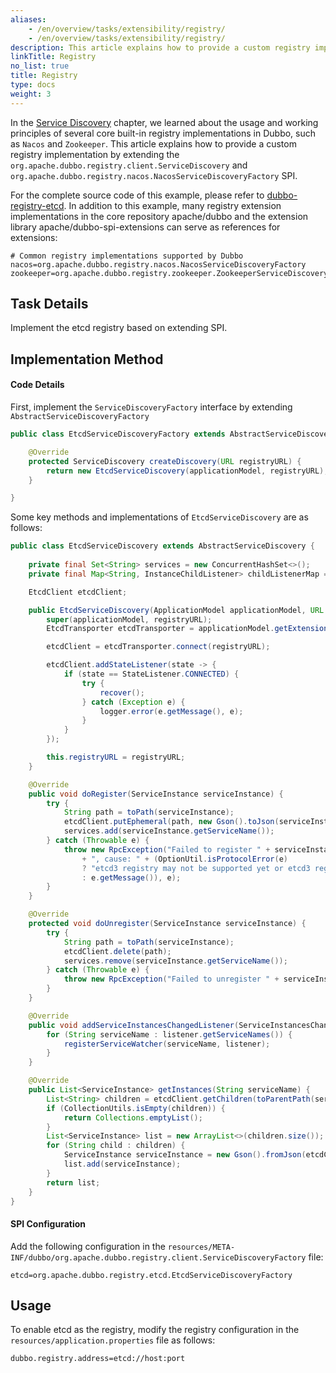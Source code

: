 ```yaml
---
aliases:
    - /en/overview/tasks/extensibility/registry/
    - /en/overview/tasks/extensibility/registry/
description: This article explains how to provide a custom registry implementation by extending the `org.apache.dubbo.registry.client.ServiceDiscovery` SPI.
linkTitle: Registry
no_list: true
title: Registry
type: docs
weight: 3
---
```


In the [Service Discovery](/en/overview/mannual/java-sdk/tasks/protocols/) chapter, we learned about the usage and working principles of several core built-in registry implementations in Dubbo, such as `Nacos` and `Zookeeper`. This article explains how to provide a custom registry implementation by extending the `org.apache.dubbo.registry.client.ServiceDiscovery` and `org.apache.dubbo.registry.nacos.NacosServiceDiscoveryFactory` SPI.

For the complete source code of this example, please refer to [dubbo-registry-etcd](https://github.com/apache/dubbo-spi-extensions/tree/3.2.0/dubbo-registry-extensions/dubbo-registry-etcd3). In addition to this example, many registry extension implementations in the core repository apache/dubbo and the extension library apache/dubbo-spi-extensions can serve as references for extensions:

```properties
# Common registry implementations supported by Dubbo
nacos=org.apache.dubbo.registry.nacos.NacosServiceDiscoveryFactory
zookeeper=org.apache.dubbo.registry.zookeeper.ZookeeperServiceDiscoveryFactory
```

## Task Details
Implement the etcd registry based on extending SPI.

## Implementation Method

#### Code Details
First, implement the `ServiceDiscoveryFactory` interface by extending `AbstractServiceDiscoveryFactory`

```java
public class EtcdServiceDiscoveryFactory extends AbstractServiceDiscoveryFactory {

    @Override
    protected ServiceDiscovery createDiscovery(URL registryURL) {
        return new EtcdServiceDiscovery(applicationModel, registryURL);
    }

}
```

Some key methods and implementations of `EtcdServiceDiscovery` are as follows:

```java
public class EtcdServiceDiscovery extends AbstractServiceDiscovery {
    
    private final Set<String> services = new ConcurrentHashSet<>();
    private final Map<String, InstanceChildListener> childListenerMap = new ConcurrentHashMap<>();

    EtcdClient etcdClient;

    public EtcdServiceDiscovery(ApplicationModel applicationModel, URL registryURL) {
        super(applicationModel, registryURL);
        EtcdTransporter etcdTransporter = applicationModel.getExtensionLoader(EtcdTransporter.class).getAdaptiveExtension();

        etcdClient = etcdTransporter.connect(registryURL);

        etcdClient.addStateListener(state -> {
            if (state == StateListener.CONNECTED) {
                try {
                    recover();
                } catch (Exception e) {
                    logger.error(e.getMessage(), e);
                }
            }
        });

        this.registryURL = registryURL;
    }

    @Override
    public void doRegister(ServiceInstance serviceInstance) {
        try {
            String path = toPath(serviceInstance);
            etcdClient.putEphemeral(path, new Gson().toJson(serviceInstance));
            services.add(serviceInstance.getServiceName());
        } catch (Throwable e) {
            throw new RpcException("Failed to register " + serviceInstance + " to etcd " + etcdClient.getUrl()
                + ", cause: " + (OptionUtil.isProtocolError(e)
                ? "etcd3 registry may not be supported yet or etcd3 registry is not available."
                : e.getMessage()), e);
        }
    }

    @Override
    protected void doUnregister(ServiceInstance serviceInstance) {
        try {
            String path = toPath(serviceInstance);
            etcdClient.delete(path);
            services.remove(serviceInstance.getServiceName());
        } catch (Throwable e) {
            throw new RpcException("Failed to unregister " + serviceInstance + " to etcd " + etcdClient.getUrl() + ", cause: " + e.getMessage(), e);
        }
    }

    @Override
    public void addServiceInstancesChangedListener(ServiceInstancesChangedListener listener) throws NullPointerException, IllegalArgumentException {
        for (String serviceName : listener.getServiceNames()) {
            registerServiceWatcher(serviceName, listener);
        }
    }

    @Override
    public List<ServiceInstance> getInstances(String serviceName) {
        List<String> children = etcdClient.getChildren(toParentPath(serviceName));
        if (CollectionUtils.isEmpty(children)) {
            return Collections.emptyList();
        }
        List<ServiceInstance> list = new ArrayList<>(children.size());
        for (String child : children) {
            ServiceInstance serviceInstance = new Gson().fromJson(etcdClient.getKVValue(child), DefaultServiceInstance.class);
            list.add(serviceInstance);
        }
        return list;
    }
}
```

#### SPI Configuration

Add the following configuration in the `resources/META-INF/dubbo/org.apache.dubbo.registry.client.ServiceDiscoveryFactory` file:

```properties
etcd=org.apache.dubbo.registry.etcd.EtcdServiceDiscoveryFactory
```

## Usage

To enable etcd as the registry, modify the registry configuration in the `resources/application.properties` file as follows:

```properties
dubbo.registry.address=etcd://host:port
```

